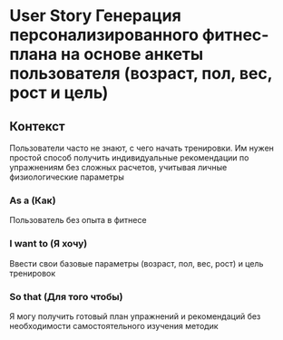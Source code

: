 # User Story Генерация персонализированного фитнес-плана на основе анкеты пользователя (возраст, пол, вес, рост и цель)

## Контекст
Пользователи часто не знают, с чего начать тренировки. Им нужен простой способ получить индивидуальные рекомендации по упражнениям без сложных расчетов, учитывая личные физиологические параметры

### As a (Как)
Пользователь без опыта в фитнесе

### I want to (Я хочу)
Ввести свои базовые параметры (возраст, пол, вес, рост) и цель тренировок

### So that (Для того чтобы)

Я могу получить готовый план упражнений и рекомендаций без необходимости самостоятельного изучения методик

